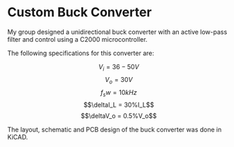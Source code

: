 # Custom Buck Converter 
My group designed a unidirectional buck converter with an active low-pass filter and control using a C2000 microcontroller.

The following specifications for this converter are: 

$$ V_i = 36-50V$$ 
$$ V_o = 30V $$
$$ f_sw = 10kHz$$
$$\deltaI_L = 30%I_L$$
$$\deltaV_o = 0.5%V_o$$

The layout, schematic and PCB design of the buck converter was done in KiCAD. 


